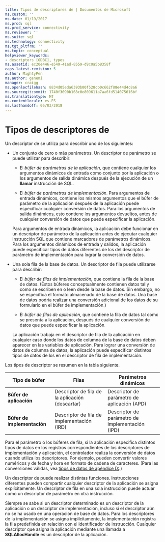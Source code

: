 ```yaml
---
title: Tipos de descriptores de | Documentos de Microsoft
ms.custom: ''
ms.date: 01/19/2017
ms.prod: sql
ms.prod_service: connectivity
ms.reviewer: ''
ms.suite: sql
ms.technology: connectivity
ms.tgt_pltfrm: ''
ms.topic: conceptual
helpviewer_keywords:
- descriptors [ODBC], types
ms.assetid: ec20e446-e540-41ad-8559-d9c0a5b8358f
caps.latest.revision: 5
author: MightyPen
ms.author: genemi
manager: craigg
ms.openlocfilehash: 8834d05eda6393b00f528cb0c662f88e44d4c8a6
ms.sourcegitcommit: 1740f3090b168c0e809611a7aa6fd514075616bf
ms.translationtype: MT
ms.contentlocale: es-ES
ms.lasthandoff: 05/03/2018
---
```

# <a name="types-of-descriptors"></a>Tipos de descriptores de
Un descriptor de se utiliza para describir uno de los siguientes:  
  
-   Un conjunto de cero o más parámetros. Un descriptor de parámetro se puede utilizar para describir:  
  
    -   El *búfer de parámetros de la aplicación,* que contiene cualquier los argumentos dinámicos de entrada como conjunto por la aplicación o los argumentos de salida dinámica después de la ejecución de un **llamar** instrucción de SQL.  
  
    -   El *búfer de parámetros de implementación*. Para argumentos de entrada dinámicos, contiene los mismos argumentos que el búfer de parámetro de la aplicación después de la aplicación puede especificar cualquier conversión de datos. Para los argumentos de salida dinámicos, esto contiene los argumentos devueltos, antes de cualquier conversión de datos que puede especificar la aplicación.  
  
     Para argumentos de entrada dinámicos, la aplicación debe funcionar en un descriptor de parámetro de la aplicación antes de ejecutar cualquier instrucción SQL que contiene marcadores de parámetros dinámicos. Para los argumentos dinámicos de entrada y salidos, la aplicación puede especificar tipos de datos diferentes de los del descriptor de parámetro de implementación para lograr la conversión de datos.  
  
-   Una sola fila de la base de datos. Un descriptor de fila puede utilizarse para describir:  
  
    -   El *búfer de filas de implementación,* que contiene la fila de la base de datos. (Estos búferes conceptualmente contienen datos tal y como se escriben en o leen desde la base de datos. Sin embargo, no se especifica el formato almacenado de la base de datos. Una base de datos podría realizar una conversión adicional de los datos de su formulario en el búfer de implementación.)  
  
    -   El *búfer de filas de aplicación,* que contiene la fila de datos tal como se presenta a la aplicación, después de cualquier conversión de datos que puede especificar la aplicación.  
  
     La aplicación trabaja en el descriptor de fila de la aplicación en cualquier caso donde los datos de columna de la base de datos deben aparecer en las variables de aplicación. Para lograr una conversión de datos de columna de datos, la aplicación puede especificar distintos tipos de datos de los en el descriptor de fila de implementación.  
  
 Los tipos de descriptor se resumen en la tabla siguiente.  
  
|Tipo de búfer|Filas|Parámetros dinámicos|  
|-----------------|----------|------------------------|  
|**Búfer de aplicación**|Descriptor de fila de la aplicación (descartar)|Descriptor de parámetro de aplicación (APD)|  
|**Búfer de implementación**|Descriptor de fila de implementación (IRD)|Descriptor de parámetro de implementación (IPD)|  
  
 Para el parámetro o los búferes de fila, si la aplicación especifica distintos tipos de datos en los registros correspondientes de los descriptores de implementación y aplicación, el controlador realiza la conversión de datos cuando utiliza los descriptores. Por ejemplo, pueden convertir valores numéricos y de fecha y hora en formato de cadena de caracteres. (Para las conversiones válidas, vea [tipos de datos de apéndice D:](../../../odbc/reference/appendixes/appendix-d-data-types.md).)  
  
 Un descriptor de puede realizar distintas funciones. Instrucciones diferentes pueden compartir cualquier descriptor de la aplicación se asigna explícitamente. Un descriptor de fila en una sola instrucción puede actuar como un descriptor de parámetro en otra instrucción.  
  
 Siempre se sabe si un descriptor determinado es un descriptor de la aplicación o un descriptor de implementación, incluso si el descriptor aún no se ha usado en una operación de base de datos. Para los descriptores de la implementación se asigna implícitamente, la implementación registra la fila predefinida en relación con el identificador de instrucción. Cualquier descriptor que asigna la aplicación mediante una llamada a **SQLAllocHandle** es un descriptor de la aplicación.
